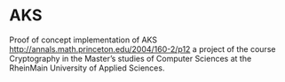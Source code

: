 # AKS

Proof of concept implementation of AKS http://annals.math.princeton.edu/2004/160-2/p12 a project of the course Cryptography in the Master’s studies of Computer Sciences at the RheinMain University of Applied Sciences.
